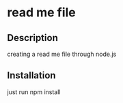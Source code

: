 
# read me file

## Description
creating a read me file through node.js

## Installation
just run npm install
